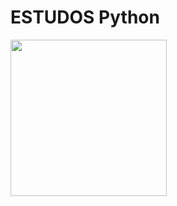 # ESTUDOS Python

<img src="https://miro.medium.com/v2/resize:fit:1400/1*ycIMlwgwicqlO6PcFRA-Iw.png" width="250" height="250">